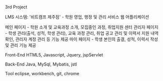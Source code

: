3rd Project 

LMS 시스템: '비트캠프 제주점' - 학원 영업, 행정 및 관리 서비스 웹 어플리케이션

메인 페이지 - 학원 소개 및 교육과정 소개, 모집중인 과정, 취업지원 센터
관리자 페이지 - 학생 관리(출석, 성적, 학생 관리), 교육 과정 관리, 취업 공고 관리 및 이력서 지원 내역 확인, 관리자 계정 관리 등 기능 제공
마이 페이지 - 학생 본인의 출결, 성적, 이력서 작성 및 관리 기능 제공

Front-End HTML5, Javascript, Jquery, jspServlet

Back-End Java, MySql, Mybatis, jstl

Tool eclipse, workbench, git, chrome
